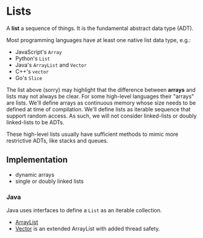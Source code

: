 ---
---

Lists
=====

A **list** a sequence of things. It is the fundamental abstract data type (ADT).

Most programming languages have at least one native list data type, e.g.:
- JavaScript's `Array`
- Python's `List`
- Java's `ArrayList` and `Vector`
- C++'s `vector` 
- Go's `Slice`

The list above (sorry) may highlight that the difference between **arrays** and lists may not always be clear.
For some high-level languages their "arrays" are lists.
We'll define arrays as continuous memory whose size needs to be defined at time of compilation.
We'll define lists as iterable sequence that support random access. As such, we will not consider linked-lists or doubly linked-lists to be ADTs.

These high-level lists usually have sufficient methods to mimic more restrictive ADTs, like stacks and queues.

## Implementation

- dynamic arrays
- single or doubly linked lists

### Java

Java uses interfaces to define a `List` as an iterable collection.
- [ArrayList](https://docs.oracle.com/javase/7/docs/api/java/util/ArrayList.html)
- [Vector](https://docs.oracle.com/javase/7/docs/api/java/util/Vector.html) is an extended ArrayList with added thread safety.
